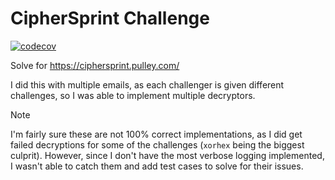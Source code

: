 # CipherSprint Challenge

[![codecov](https://codecov.io/gh/syntaqx/ciphersprint/graph/badge.svg?token=VWvgfjt1FS)](https://codecov.io/gh/syntaqx/ciphersprint)

Solve for https://ciphersprint.pulley.com/

I did this with multiple emails, as each challenger is given different
challenges, so I was able to implement multiple decryptors.

> [!NOTE]
> I'm fairly sure these are not 100% correct implementations, as I did get
> failed decryptions for some of the challenges (`xorhex` being the biggest
> culprit). However, since I don't have the most verbose logging implemented,
> I wasn't able to catch them and add test cases to solve for their issues.
